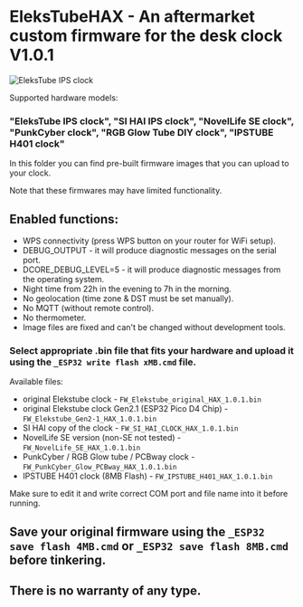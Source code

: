 # EleksTubeHAX - An aftermarket custom firmware for the desk clock V1.0.1
![EleksTube IPS clock](/Photos/Clock1.jpg)

Supported hardware models:
### "EleksTube IPS clock", "SI HAI IPS clock", "NovelLife SE clock", "PunkCyber clock", "RGB Glow Tube DIY clock", "IPSTUBE H401 clock"

In this folder you can find pre-built firmware images that you can upload to your clock.

Note that these firmwares may have limited functionality.

## Enabled functions:
- WPS connectivity (press WPS button on your router for WiFi setup).
- DEBUG_OUTPUT - it will produce diagnostic messages on the serial port.
- DCORE_DEBUG_LEVEL=5 - it will produce diagnostic messages from the operating system.
- Night time from 22h in the evening to 7h in the morning.
- No geolocation (time zone & DST must be set manually).
- No MQTT (without remote control).
- No thermometer.
- Image files are fixed and can't be changed without development tools.

### Select appropriate .bin file that fits your hardware and upload it using the `_ESP32 write flash xMB.cmd` file. 
Available files:
- original Elekstube clock - `FW_Elekstube_original_HAX_1.0.1.bin`
- original Elekstube clock Gen2.1 (ESP32 Pico D4 Chip) - `FW_Elekstube_Gen2-1_HAX_1.0.1.bin`
- SI HAI copy of the clock - `FW_SI_HAI_CLOCK_HAX_1.0.1.bin`
- NovelLife SE version (non-SE not tested) - `FW_NovelLife_SE_HAX_1.0.1.bin`
- PunkCyber / RGB Glow tube / PCBway clock - `FW_PunkCyber_Glow_PCBway_HAX_1.0.1.bin`
- IPSTUBE H401 clock (8MB Flash) - `FW_IPSTUBE_H401_HAX_1.0.1.bin`

Make sure to edit it and write correct COM port and file name into it before running.

## Save your original firmware using the `_ESP32 save flash 4MB.cmd` or `_ESP32 save flash 8MB.cmd` before tinkering.

## There is no warranty of any type.
